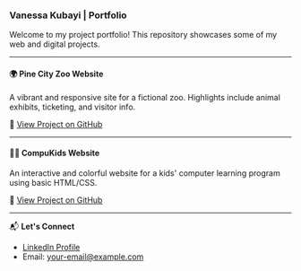 ### **Vanessa Kubayi | Portfolio**
Welcome to my project portfolio! This repository showcases some of my web and digital projects.

---

#### **🌍 Pine City Zoo Website**
A vibrant and responsive site for a fictional zoo. Highlights include animal exhibits, ticketing, and visitor info.

🔗 [View Project on GitHub](https://github.com/VanessaKubayi/Pine-City-Zoo)

---

#### **🧒🏽 CompuKids Website**
An interactive and colorful website for a kids' computer learning program using basic HTML/CSS.

🔗 [View Project on GitHub](https://github.com/VanessaKubayi/CompuKids-Website)

---

📬 **Let's Connect**  
- [LinkedIn Profile](https://www.linkedin.com/in/vanessa-risuna-kubayi-2b3b73190/)  
- Email: your-email@example.com
